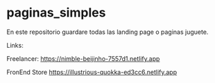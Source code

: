 # paginas_simples
En este repositorio guardare todas las landing page o paginas juguete.

Links:

Freelancer: 
https://nimble-beijinho-7557d1.netlify.app

FronEnd Store
https://illustrious-quokka-ed3cc6.netlify.app
